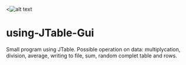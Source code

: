 <![alt text](https://github.com/edenlandpl/using-JTable-Gui/GuiJTable.PNG)
# using-JTable-Gui
Small program using JTable. Possible operation on data: multiplycation, division, average, writing to file, sum, random complet table and rows.
